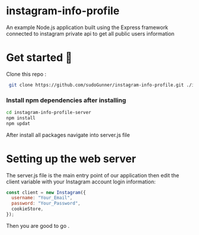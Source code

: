 # instagram-info-profile

An example Node.js application built using the Express framework connected to instagram private api to get all public users information

# Get started 🥳

Clone this repo :

```bash
 git clone https://github.com/sudoGunner/instagram-info-profile.git ./instagram-info-profile-server
```

### Install npm dependencies after installing

```bash
cd instagram-info-profile-server
npm install
npm updat
```

After install all packages navigate into server.js file 

# Setting up the web server

The server.js file is the main entry point of our application then edit the client variable with your Instagram account login information:

```jsx
const client = new Instagram({
  username: "Your_Email",
  password: "Your_Password",
  cookieStore,
});
```

Then you are good to go .

###
